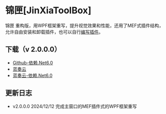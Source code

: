 # 锦匣[JinXiaToolBox]
锦匣 重构版，用WPF框架重写，提升视觉效果和性能，还用了MEF式插件结构，允许自由安装和卸载插件，也可以自行[编写插件](https://github.com/tp1415926535/JinXiaPluginExample)。      


## 下载（v 2.0.0.0）

- [Github-依赖.Net6.0](https://github.com/tp1415926535/JinXiaToolBox/blob/main/%E9%94%A6%E5%8C%A3v2.0.0.0-%E4%BE%9D%E8%B5%96.NET6.0.zip)
- [蓝奏云](https://wwvr.lanzn.com/i06bw2hyfyeh)
- [蓝奏云-依赖.Net6.0](https://wwvr.lanzn.com/i7Ys82hyfygj)

## 更新日志
* v2.0.0.0 2024/12/12 完成主窗口的MEF插件式的WPF框架重写
